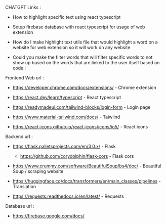 CHATGPT Links :
- How to highlight specific text using react typescript

- Setup firebase database with react typescript for usage of web extension

- How do I make highlight text utils file that would highlight a word on a website for web extension so it will work on any website

- Could you make the filter words that will filter specific words to not show up based on the words that are linked to the user itself based on code :

Frontend Web url :

- https://developer.chrome.com/docs/extensions/ - Chrome extension

- https://react.dev/learn/typescript - React typescript

- https://readymadeui.com/tailwind-blocks/login-form - Login page

- https://www.material-tailwind.com/docs/ - Taiwlind

- https://react-icons.github.io/react-icons/icons/io5/ - React icons

Backend url :

- https://flask.palletsprojects.com/en/3.0.x/ - Flask
    - https://github.com/corydolphin/flask-cors - Flask cors

- https://www.crummy.com/software/BeautifulSoup/bs4/doc/ - Beautiful Soup / scraping website

- https://huggingface.co/docs/transformers/en/main_classes/pipelines - Translation

- https://requests.readthedocs.io/en/latest/ - Requests


Database url :
- https://firebase.google.com/docs/
